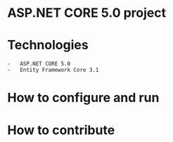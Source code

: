 #	ASP.NET CORE 5.0 project
#	Technologies
	-	ASP.NET CORE 5.0
	-	Entity Framework Core 3.1
#	How to configure and run
#	How to contribute
